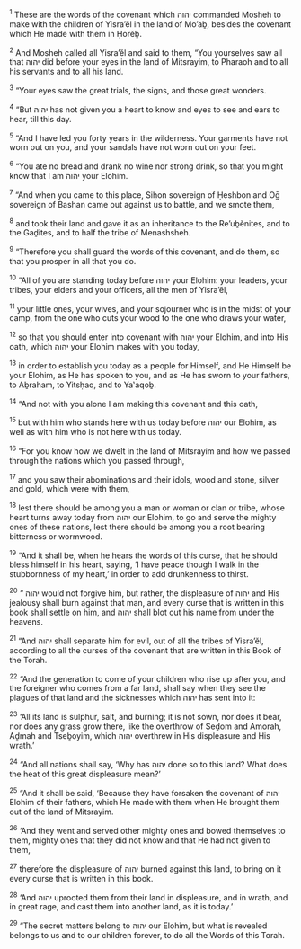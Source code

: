 <sup>1</sup> These are the words of the covenant which יהוה commanded Mosheh to make with the children of Yisra’ĕl in the land of Mo’aḇ, besides the covenant which He made with them in Ḥorĕḇ.

<sup>2</sup> And Mosheh called all Yisra’ĕl and said to them, “You yourselves saw all that יהוה did before your eyes in the land of Mitsrayim, to Pharaoh and to all his servants and to all his land.

<sup>3</sup> “Your eyes saw the great trials, the signs, and those great wonders.

<sup>4</sup> “But יהוה has not given you a heart to know and eyes to see and ears to hear, till this day.

<sup>5</sup> “And I have led you forty years in the wilderness. Your garments have not worn out on you, and your sandals have not worn out on your feet.

<sup>6</sup> “You ate no bread and drank no wine nor strong drink, so that you might know that I am יהוה your Elohim.

<sup>7</sup> “And when you came to this place, Siḥon sovereign of Ḥeshbon and Oḡ sovereign of Bashan came out against us to battle, and we smote them,

<sup>8</sup> and took their land and gave it as an inheritance to the Re’uḇĕnites, and to the Gaḏites, and to half the tribe of Menashsheh.

<sup>9</sup> “Therefore you shall guard the words of this covenant, and do them, so that you prosper in all that you do.

<sup>10</sup> “All of you are standing today before יהוה your Elohim: your leaders, your tribes, your elders and your officers, all the men of Yisra’ĕl,

<sup>11</sup> your little ones, your wives, and your sojourner who is in the midst of your camp, from the one who cuts your wood to the one who draws your water,

<sup>12</sup> so that you should enter into covenant with יהוה your Elohim, and into His oath, which יהוה your Elohim makes with you today,

<sup>13</sup> in order to establish you today as a people for Himself, and He Himself be your Elohim, as He has spoken to you, and as He has sworn to your fathers, to Aḇraham, to Yitsḥaq, and to Ya‛aqoḇ.

<sup>14</sup> “And not with you alone I am making this covenant and this oath,

<sup>15</sup> but with him who stands here with us today before יהוה our Elohim, as well as with him who is not here with us today.

<sup>16</sup> “For you know how we dwelt in the land of Mitsrayim and how we passed through the nations which you passed through,

<sup>17</sup> and you saw their abominations and their idols, wood and stone, silver and gold, which were with them,

<sup>18</sup> lest there should be among you a man or woman or clan or tribe, whose heart turns away today from יהוה our Elohim, to go and serve the mighty ones of these nations, lest there should be among you a root bearing bitterness or wormwood.

<sup>19</sup> “And it shall be, when he hears the words of this curse, that he should bless himself in his heart, saying, ‘I have peace though I walk in the stubbornness of my heart,’ in order to add drunkenness to thirst.

<sup>20</sup> “ יהוה would not forgive him, but rather, the displeasure of יהוה and His jealousy shall burn against that man, and every curse that is written in this book shall settle on him, and יהוה shall blot out his name from under the heavens.

<sup>21</sup> “And יהוה shall separate him for evil, out of all the tribes of Yisra’ĕl, according to all the curses of the covenant that are written in this Book of the Torah.

<sup>22</sup> “And the generation to come of your children who rise up after you, and the foreigner who comes from a far land, shall say when they see the plagues of that land and the sicknesses which יהוה has sent into it:

<sup>23</sup> ‘All its land is sulphur, salt, and burning; it is not sown, nor does it bear, nor does any grass grow there, like the overthrow of Seḏom and Amorah, Aḏmah and Tseḇoyim, which יהוה overthrew in His displeasure and His wrath.’

<sup>24</sup> “And all nations shall say, ‘Why has יהוה done so to this land? What does the heat of this great displeasure mean?’

<sup>25</sup> “And it shall be said, ‘Because they have forsaken the covenant of יהוה Elohim of their fathers, which He made with them when He brought them out of the land of Mitsrayim.

<sup>26</sup> ‘And they went and served other mighty ones and bowed themselves to them, mighty ones that they did not know and that He had not given to them,

<sup>27</sup> therefore the displeasure of יהוה burned against this land, to bring on it every curse that is written in this book.

<sup>28</sup> ‘And יהוה uprooted them from their land in displeasure, and in wrath, and in great rage, and cast them into another land, as it is today.’

<sup>29</sup> “The secret matters belong to יהוה our Elohim, but what is revealed belongs to us and to our children forever, to do all the Words of this Torah.

